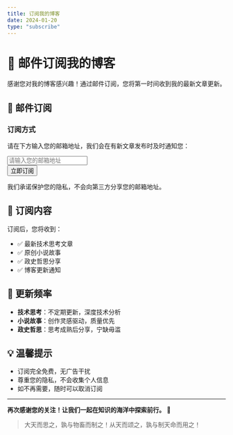 ```yaml
---
title: 订阅我的博客
date: 2024-01-20
type: "subscribe"
---
```


# 📧 邮件订阅我的博客

感谢您对我的博客感兴趣！通过邮件订阅，您将第一时间收到我的最新文章更新。

## 🔔 邮件订阅

### 订阅方式
请在下方输入您的邮箱地址，我们会在有新文章发布时及时通知您：

<div class="email-subscribe-form">
  <form action="https://formspree.io/f/YOUR_FORM_ID" method="POST" class="subscribe-form">
    <div class="form-group">
      <input type="email" name="email" placeholder="请输入您的邮箱地址" required class="email-input">
      <input type="hidden" name="subject" value="博客订阅申请">
      <input type="hidden" name="message" value="用户申请订阅博客更新">
    </div>
    <button type="submit" class="subscribe-btn">
      <i class="fas fa-envelope"></i> 立即订阅
    </button>
  </form>
  <p class="subscribe-note">我们承诺保护您的隐私，不会向第三方分享您的邮箱地址。</p>
</div>

## 📝 订阅内容

订阅后，您将收到：
- ✅ 最新技术思考文章
- ✅ 原创小说故事
- ✅ 政史哲思分享
- ✅ 博客更新通知

## 🎯 更新频率

- **技术思考**：不定期更新，深度技术分析
- **小说故事**：创作灵感驱动，质量优先
- **政史哲思**：思考成熟后分享，宁缺毋滥

## 💡 温馨提示

- 订阅完全免费，无广告干扰
- 尊重您的隐私，不会收集个人信息
- 如不再需要，随时可以取消订阅

---

**再次感谢您的关注！让我们一起在知识的海洋中探索前行。** 🌊

> 大天而思之，孰与物畜而制之！从天而颂之，孰与制天命而用之！
